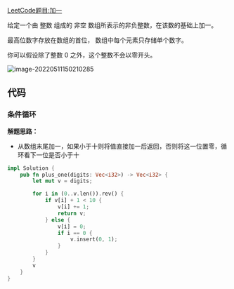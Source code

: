 [LeetCode题目:加一](https://leetcode.cn/problems/plus-one/)

给定一个由 整数 组成的 非空 数组所表示的非负整数，在该数的基础上加一。

最高位数字存放在数组的首位， 数组中每个元素只存储单个数字。

你可以假设除了整数 0 之外，这个整数不会以零开头。



![image-20220511150210285](https://repo-md.oss-cn-hangzhou.aliyuncs.com/2022image-20220511150210285.png)

## 代码

### 条件循环

**解题思路：**

+ 从数组末尾加一，如果小于十则将值直接加一后返回，否则将这一位置零，循环看下一位是否小于十



```rust
impl Solution {
    pub fn plus_one(digits: Vec<i32>) -> Vec<i32> {
        let mut v = digits;

        for i in (0..v.len()).rev() {
            if v[i] + 1 < 10 {
                v[i] += 1;
                return v;
            } else {
                v[i] = 0;
                if i == 0 {
                    v.insert(0, 1);
                }
            }
        }
        v
    }
}
```

